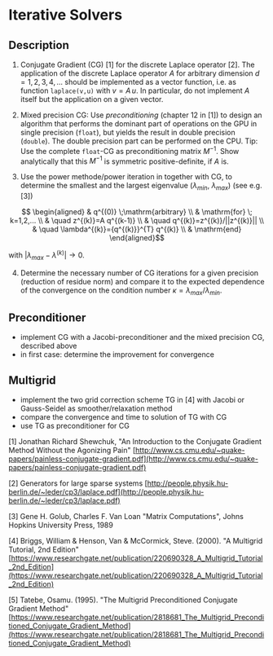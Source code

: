 # Iterative Solvers

## Description

1. Conjugate Gradient (CG) [1] for the discrete Laplace operator [2]. The application of the discrete Laplace operator $`A`$ for arbitrary dimension $`d=1,2,3,4,...`$ should be implemented as a vector function, i.e. as function `laplace(v,u)` with $`v=A\, u`$. In particular, do not implement $`A`$ itself but the application on a given vector.

2. Mixed precision CG: Use *preconditioning* (chapter 12 in [1]) to
design an algorithm that performs the dominant part of operations on the GPU in single precision (`float`), but yields the result in double precision (`double`). The double precision part can be performed on the CPU. Tip: Use the complete `float`-CG as preconditioning matrix $`M^{-1}`$. Show analytically that this $`M^{-1}`$ is symmetric positive-definite, if $A$ is.

3. Use the power methode/power iteration in together with CG, to determine the smallest and the largest eigenvalue ($`\lambda_{min}`$, $`\lambda_{max}`$) (see e.g. [3])
```math
    \begin{aligned}
    & q^{(0)}  \;\mathrm{arbitrary} \\
    & \mathrm{for} \; k=1,2,...  \\
    & \quad z^{(k)}=A q^{(k-1)} \\
    & \quad q^{(k)}=z^{(k)}/||z^{(k)}|| \\
    & \quad \lambda^{(k)}={q^{(k)}}^{T} q^{(k)} \\
    & \mathrm{end}
    \end{aligned}
```
with $`|\lambda_{max} - \lambda^{(k)}|\to 0`$.

4. Determine the necessary number of CG iterations for a given precision (reduction of residue norm) and compare it to the expected dependence of the convergence on the condition number $`\kappa=\lambda_{max}/\lambda_{min}`$.

## Preconditioner

- implement CG with a Jacobi-preconditioner and the mixed precision CG, described above
- in first case: determine the improvement for convergence

## Multigrid

- implement the two grid correction scheme TG in [4] with Jacobi or Gauss-Seidel as smoother/relaxation method
- compare the convergence and time to solution of TG with CG
- use TG as preconditioner for CG

[1] Jonathan Richard Shewchuk, "An Introduction to the Conjugate Gradient Method Without the Agonizing Pain" [http://www.cs.cmu.edu/~quake-papers/painless-conjugate-gradient.pdf](http://www.cs.cmu.edu/~quake-papers/painless-conjugate-gradient.pdf)

[2] Generators for large sparse systems [http://people.physik.hu-berlin.de/~leder/cp3/laplace.pdf](http://people.physik.hu-berlin.de/~leder/cp3/laplace.pdf)

[3] Gene H. Golub,  Charles F. Van Loan "Matrix Computations", Johns Hopkins University Press, 1989

[4] Briggs, William & Henson, Van & McCormick, Steve. (2000). "A Multigrid Tutorial, 2nd Edition" [https://www.researchgate.net/publication/220690328_A_Multigrid_Tutorial_2nd_Edition](https://www.researchgate.net/publication/220690328_A_Multigrid_Tutorial_2nd_Edition)

[5] Tatebe, Osamu. (1995). "The Multigrid Preconditioned Conjugate Gradient Method" [https://www.researchgate.net/publication/2818681_The_Multigrid_Preconditioned_Conjugate_Gradient_Method](https://www.researchgate.net/publication/2818681_The_Multigrid_Preconditioned_Conjugate_Gradient_Method)
